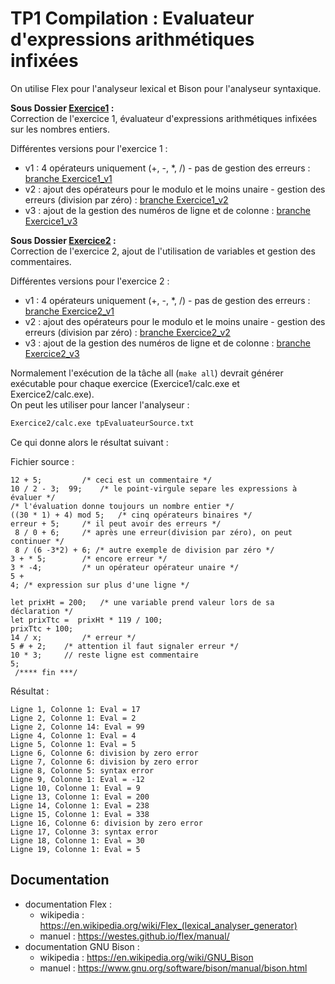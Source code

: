 # TP1 Compilation : Evaluateur d'expressions arithmétiques infixées
On utilise Flex pour l'analyseur lexical et Bison pour l'analyseur syntaxique.

**Sous Dossier [Exercice1](Exercice1) :**  
Correction de l'exercice 1, évaluateur d'expressions arithmétiques infixées sur les nombres entiers.

Différentes versions pour l'exercice 1 :  
- v1 : 4 opérateurs uniquement (+, -, *, /) - pas de gestion des erreurs : 
[branche Exercice1_v1](../Exercice1_v1/Exercice1)
- v2 : ajout des opérateurs pour le modulo et le moins unaire - gestion des erreurs (division par zéro) : 
[branche Exercice1_v2](../Exercice1_v2/Exercice1)
- v3 : ajout de la gestion des numéros de ligne et de colonne : 
[branche Exercice1_v3](../Exercice1_v3/Exercice1)
    
**Sous Dossier [Exercice2](Exercice2) :**  
Correction de l'exercice 2, ajout de l'utilisation de variables et gestion des commentaires.

Différentes versions  pour l'exercice 2 :  
- v1 : 4 opérateurs uniquement (+, -, *, /) - pas de gestion des erreurs : 
[branche Exercice2_v1](../Exercice2_v1/Exercice2)
- v2 : ajout des opérateurs pour le modulo et le moins unaire - gestion des erreurs (division par zéro) : 
[branche Exercice2_v2](../Exercice2_v2/Exercice2)
- v3 : ajout de la gestion des numéros de ligne et de colonne : 
[branche Exercice2_v3](../Exercice2_v3/Exercice2)

Normalement l'exécution de la tâche all (`make all`) devrait générer exécutable pour chaque exercice 
(Exercice1/calc.exe et Exercice2/calc.exe).  
On peut les utiliser pour lancer l'analyseur : 

```bash
Exercice2/calc.exe tpEvaluateurSource.txt
```

Ce qui donne alors le résultat suivant :  

Fichier source :

```text
12 + 5; 		/* ceci est un commentaire */
10 / 2 - 3;  99; 	/* le point-virgule separe les expressions à évaluer */
/* l'évaluation donne toujours un nombre entier */
((30 * 1) + 4) mod 5;	/* cinq opérateurs binaires */
erreur + 5;		/* il peut avoir des erreurs */
 8 / 0 + 6;		/* après une erreur(division par zéro), on peut continuer */
 8 / (6 -3*2) + 6; /* autre exemple de division par zéro */
3 + * 5;		/* encore erreur */
3 * -4;			/* un opérateur opérateur unaire */
5 +
4; /* expression sur plus d'une ligne */

let prixHt = 200; 	/* une variable prend valeur lors de sa déclaration */
let prixTtc =  prixHt * 119 / 100;
prixTtc + 100;
14 / x;			/* erreur */
5 # + 2;    /* attention il faut signaler erreur */
10 * 3;     // reste ligne est commentaire
5;
 /**** fin ***/
```

Résultat :

```text
Ligne 1, Colonne 1: Eval = 17
Ligne 2, Colonne 1: Eval = 2
Ligne 2, Colonne 14: Eval = 99
Ligne 4, Colonne 1: Eval = 4
Ligne 5, Colonne 1: Eval = 5
Ligne 6, Colonne 6: division by zero error
Ligne 7, Colonne 6: division by zero error
Ligne 8, Colonne 5: syntax error
Ligne 9, Colonne 1: Eval = -12
Ligne 10, Colonne 1: Eval = 9
Ligne 13, Colonne 1: Eval = 200
Ligne 14, Colonne 1: Eval = 238
Ligne 15, Colonne 1: Eval = 338
Ligne 16, Colonne 6: division by zero error
Ligne 17, Colonne 3: syntax error
Ligne 18, Colonne 1: Eval = 30
Ligne 19, Colonne 1: Eval = 5
```

## Documentation

- documentation Flex : 
    - wikipedia : https://en.wikipedia.org/wiki/Flex_(lexical_analyser_generator)
    - manuel : https://westes.github.io/flex/manual/
- documentation GNU Bison : 
    - wikipedia : https://en.wikipedia.org/wiki/GNU_Bison
    - manuel : https://www.gnu.org/software/bison/manual/bison.html

